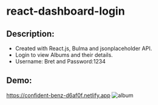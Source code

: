 # react-dashboard-login

## Description: 
 - Created with React.js, Bulma and jsonplaceholder API. 
 - Login to view Albums and their details.
 - Username: Bret and Password:1234
 
## Demo:
https://confident-benz-d6af0f.netlify.app
![album](https://user-images.githubusercontent.com/61046794/156927022-111dc980-344b-4912-9a56-23765d174d1d.png)
